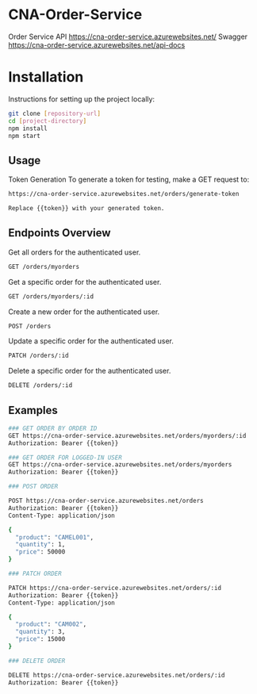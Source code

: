 # CNA-Order-Service
Order Service API
https://cna-order-service.azurewebsites.net/
Swagger
https://cna-order-service.azurewebsites.net/api-docs
# Installation

Instructions for setting up the project locally:

```bash
git clone [repository-url]
cd [project-directory]
npm install
npm start
```
## Usage

Token Generation
To generate a token for testing, make a GET request to:
```bash
https://cna-order-service.azurewebsites.net/orders/generate-token

Replace {{token}} with your generated token.
```

## Endpoints Overview

Get all orders for the authenticated user.
```bash
GET /orders/myorders
```

Get a specific order for the authenticated user.
```bash
GET /orders/myorders/:id
```

Create a new order for the authenticated user.
```bash
POST /orders
```

Update a specific order for the authenticated user.
```bash
PATCH /orders/:id
```

Delete a specific order for the authenticated user.
```bash
DELETE /orders/:id
```

## Examples


```bash
### GET ORDER BY ORDER ID
GET https://cna-order-service.azurewebsites.net/orders/myorders/:id
Authorization: Bearer {{token}}
```

```bash
### GET ORDER FOR LOGGED-IN USER
GET https://cna-order-service.azurewebsites.net/orders/myorders
Authorization: Bearer {{token}}
```

```bash
### POST ORDER

POST https://cna-order-service.azurewebsites.net/orders
Authorization: Bearer {{token}}
Content-Type: application/json

{
  "product": "CAMEL001",
  "quantity": 1,
  "price": 50000
}
```

```bash
### PATCH ORDER

PATCH https://cna-order-service.azurewebsites.net/orders/:id
Authorization: Bearer {{token}}
Content-Type: application/json

{
  "product": "CAM002",
  "quantity": 3,
  "price": 15000
}
```

```bash
### DELETE ORDER

DELETE https://cna-order-service.azurewebsites.net/orders/:id
Authorization: Bearer {{token}}
```
